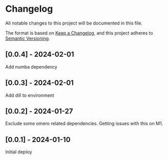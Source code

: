 # Changelog
All notable changes to this project will be documented in this file.

The format is based on [Keep a Changelog](https://keepachangelog.com/en/1.0.0/),
and this project adheres to [Semantic Versioning](https://semver.org/spec/v2.0.0.html).

## [0.0.4] - 2024-02-01
Add numba dependency

## [0.0.3] - 2024-02-01
Add dill to environment

## [0.0.2] - 2024-01-27
Exclude some omero related dependencies. Getting issues with this on M1.

## [0.0.1] - 2024-01-10
Initial deploy
